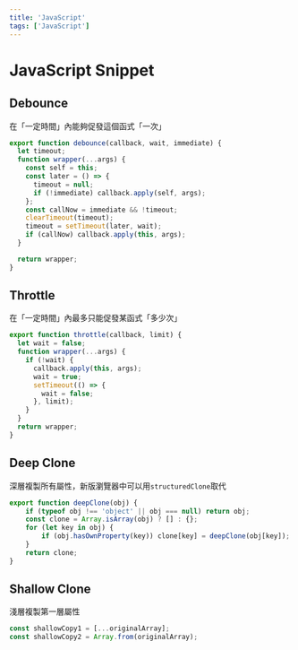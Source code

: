 ```yaml
---
title: 'JavaScript'
tags: ['JavaScript']
---
```

# JavaScript Snippet

## Debounce
在「一定時間」內能夠促發這個函式「一次」

```js
export function debounce(callback, wait, immediate) {
  let timeout;
  function wrapper(...args) {
    const self = this;
    const later = () => {
      timeout = null;
      if (!immediate) callback.apply(self, args);
    };
    const callNow = immediate && !timeout;
    clearTimeout(timeout);
    timeout = setTimeout(later, wait);
    if (callNow) callback.apply(this, args);
  }

  return wrapper;
}
```

## Throttle
在「一定時間」內最多只能促發某函式「多少次」

```js
export function throttle(callback, limit) {
  let wait = false;  
  function wrapper(...args) {
    if (!wait) {
      callback.apply(this, args);
      wait = true;
      setTimeout(() => {
        wait = false;
      }, limit);
    }
  }
  return wrapper;
}
```

## Deep Clone
深層複製所有屬性，新版瀏覽器中可以用``structuredClone``取代
```js
export function deepClone(obj) {
    if (typeof obj !== 'object' || obj === null) return obj;
    const clone = Array.isArray(obj) ? [] : {};
    for (let key in obj) {
        if (obj.hasOwnProperty(key)) clone[key] = deepClone(obj[key]);
    }
    return clone;
}
```

## Shallow Clone
淺層複製第一層屬性
```js
const shallowCopy1 = [...originalArray];
const shallowCopy2 = Array.from(originalArray);
```